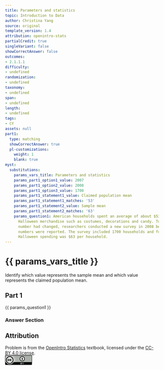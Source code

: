 ```yaml
---
title: Parameters and statistics
topic: Introduction to Data
author: Christina Yang
source: original
template_version: 1.4
attribution: openintro-stats
partialCredit: true
singleVariant: false
showCorrectAnswer: false
outcomes:
- 2.1.1.1
difficulty:
- undefined
randomization:
- undefined
taxonomy:
- undefined
span:
- undefined
length:
- undefined
tags:
- CY
assets: null
part1:
  type: matching
  showCorrectAnswer: true
  pl-customizations:
    weight: 1
    blank: true
myst:
  substitutions:
    params_vars_title: Parameters and statistics
    params_part1_option1_value: 2007
    params_part1_option2_value: 2008
    params_part1_option3_value: 1700
    params_part1_statement1_value: Claimed population mean
    params_part1_statement1_matches: '53'
    params_part1_statement2_value: Sample mean
    params_part1_statement2_matches: '63'
    params_question1: American households spent an average of about $53 in 2007 on
      Halloween merchandise such as costumes, decorations and candy. To see if this
      number had changed, researchers conducted a new survey in 2008 before industry
      numbers were reported. The survey included 1700 households and found that average
      Halloween spending was $63 per household.
---
```

# {{ params_vars_title }}
Identify which value represents the sample mean and which value represents the claimed population mean.

## Part 1

<div class="mathjax_ignore">
{{ params_question1 }}
</div>

### Answer Section

<!-- ### pl-answer-panel

Part 1: Population mean, $\mu_{2007} = {{ params.part1.num1 }}$; sample mean, $\bar{x}_{2008} = {{ params.part1.num5 }}$ -->

<!--
### pl-answer-panel

Part 2: Population mean, $\mu_{2001} = {{ params.part2.num2 }}$; sample mean, $\bar{x}_{2012} = {{ params.part2.num4 }}$ -->

## Attribution

Problem is from the [OpenIntro Statistics](https://openintro.org/book/os/) textbook, licensed under the [CC-BY 4.0 license](https://creativecommons.org/licenses/by/4.0/).<br>![Image representing the Creative Commons 4.0 BY license.](https://raw.githubusercontent.com/firasm/bits/master/by.png)